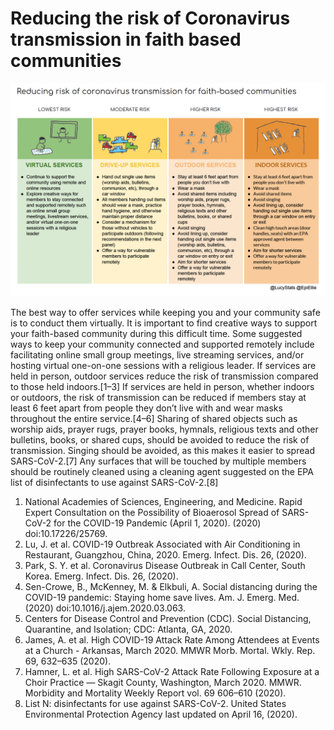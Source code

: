 # Reducing the risk of Coronavirus transmission in faith based communities

![](https://raw.githubusercontent.com/LucyMcGowan/harm-reduction-for-faith-based-communities/master/faith-based-community.png)

The best way to offer services while keeping you and your community safe is to conduct them virtually. It is important to find creative ways to support your faith-based community during this difficult time. Some suggested ways to keep your community connected and supported remotely include facilitating online small group meetings, live streaming services, and/or hosting virtual one-on-one sessions with a religious leader. If services are held in person, outdoor services reduce the risk of transmission compared to those held indoors.[1–3] If services are held in person, whether indoors or outdoors, the risk of transmission can be reduced if members stay at least 6 feet apart from people they don’t live with and wear masks throughout the entire service.[4–6] Sharing of shared objects such as worship aids, prayer rugs, prayer books, hymnals, religious texts and other bulletins, books, or shared cups, should be avoided to reduce the risk of transmission. Singing should be avoided, as this makes it easier to spread SARS-CoV-2.[7] Any surfaces that will be touched by multiple members should be routinely cleaned using a cleaning agent suggested on the EPA list of disinfectants to use against SARS-CoV-2.[8]


1.	National Academies of Sciences, Engineering, and Medicine. Rapid Expert Consultation on the Possibility of Bioaerosol Spread of SARS-CoV-2 for the COVID-19 Pandemic (April 1, 2020). (2020) doi:10.17226/25769.
2.	Lu, J. et al. COVID-19 Outbreak Associated with Air Conditioning in Restaurant, Guangzhou, China, 2020. Emerg. Infect. Dis. 26, (2020).
3.	Park, S. Y. et al. Coronavirus Disease Outbreak in Call Center, South Korea. Emerg. Infect. Dis. 26, (2020).
4.	Sen-Crowe, B., McKenney, M. & Elkbuli, A. Social distancing during the COVID-19 pandemic: Staying home save lives. Am. J. Emerg. Med. (2020) doi:10.1016/j.ajem.2020.03.063.
5.	Centers for Disease Control and Prevention (CDC). Social Distancing, Quarantine, and Isolation; CDC: Atlanta, GA, 2020.
6.	James, A. et al. High COVID-19 Attack Rate Among Attendees at Events at a Church - Arkansas, March 2020. MMWR Morb. Mortal. Wkly. Rep. 69, 632–635 (2020).
7.	Hamner, L. et al. High SARS-CoV-2 Attack Rate Following Exposure at a Choir Practice — Skagit County, Washington, March 2020. MMWR. Morbidity and Mortality Weekly Report vol. 69 606–610 (2020).
8.	List N: disinfectants for use against SARS-CoV-2. United States Environmental Protection Agency last updated on April 16, (2020).
